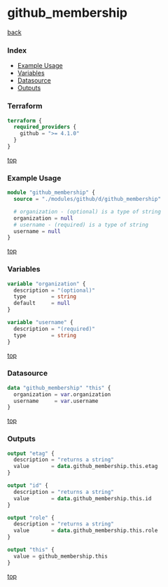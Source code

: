 # github_membership

[back](../github.md)

### Index

- [Example Usage](#example-usage)
- [Variables](#variables)
- [Datasource](#datasource)
- [Outputs](#outputs)

### Terraform

```terraform
terraform {
  required_providers {
    github = ">= 4.1.0"
  }
}
```

[top](#index)

### Example Usage

```terraform
module "github_membership" {
  source = "./modules/github/d/github_membership"

  # organization - (optional) is a type of string
  organization = null
  # username - (required) is a type of string
  username = null
}
```

[top](#index)

### Variables

```terraform
variable "organization" {
  description = "(optional)"
  type        = string
  default     = null
}

variable "username" {
  description = "(required)"
  type        = string
}
```

[top](#index)

### Datasource

```terraform
data "github_membership" "this" {
  organization = var.organization
  username     = var.username
}
```

[top](#index)

### Outputs

```terraform
output "etag" {
  description = "returns a string"
  value       = data.github_membership.this.etag
}

output "id" {
  description = "returns a string"
  value       = data.github_membership.this.id
}

output "role" {
  description = "returns a string"
  value       = data.github_membership.this.role
}

output "this" {
  value = github_membership.this
}
```

[top](#index)
